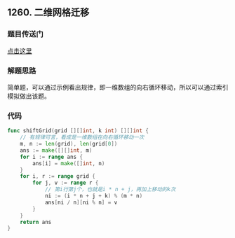 ## 1260. 二维网格迁移

### 题目传送门

[点击这里](https://leetcode.cn/problems/shift-2d-grid/)

### 解题思路

简单题，可以通过示例看出规律，即一维数组的向右循环移动，所以可以通过索引模拟做出该题。

### 代码

```go
func shiftGrid(grid [][]int, k int) [][]int {
    // 有规律可言，看成是一维数组在向右循环移动一次
    m, n := len(grid), len(grid[0])
    ans := make([][]int, m)
    for i := range ans {
        ans[i] = make([]int, n)
    }
    for i, r := range grid {
        for j, v := range r {
            // 第i行第j个，也就是i * n + j，再加上移动的k次
            ni := (i * n + j + k) % (m * n)
            ans[ni / n][ni % n] = v
        }
    }
    return ans
}


```